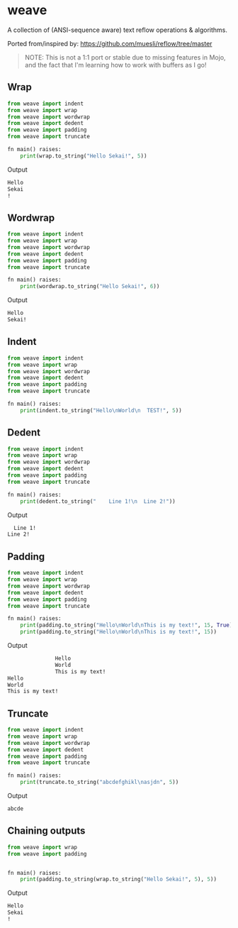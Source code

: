# weave
A collection of (ANSI-sequence aware) text reflow operations &amp; algorithms.

Ported from/inspired by: https://github.com/muesli/reflow/tree/master

> NOTE: This is not a 1:1 port or stable due to missing features in Mojo, and the fact that I'm learning how to work with buffers as I go!

## Wrap
```python
from weave import indent
from weave import wrap
from weave import wordwrap
from weave import dedent
from weave import padding
from weave import truncate

fn main() raises:
    print(wrap.to_string("Hello Sekai!", 5))
```

Output
```txt
Hello
Sekai
!
```

## Wordwrap
```python
from weave import indent
from weave import wrap
from weave import wordwrap
from weave import dedent
from weave import padding
from weave import truncate

fn main() raises:
    print(wordwrap.to_string("Hello Sekai!", 6))
```

Output
```txt
Hello
Sekai!
```

## Indent
```python
from weave import indent
from weave import wrap
from weave import wordwrap
from weave import dedent
from weave import padding
from weave import truncate

fn main() raises:
    print(indent.to_string("Hello\nWorld\n  TEST!", 5))
```

## Dedent
```python
from weave import indent
from weave import wrap
from weave import wordwrap
from weave import dedent
from weave import padding
from weave import truncate

fn main() raises:
    print(dedent.to_string("    Line 1!\n  Line 2!"))
```

Output
```txt
  Line 1!
Line 2!
```

## Padding
```python
from weave import indent
from weave import wrap
from weave import wordwrap
from weave import dedent
from weave import padding
from weave import truncate

fn main() raises:
    print(padding.to_string("Hello\nWorld\nThis is my text!", 15, True))
    print(padding.to_string("Hello\nWorld\nThis is my text!", 15))
```

Output
```txt
               Hello
               World
               This is my text!
Hello
World
This is my text!
```

## Truncate
```python
from weave import indent
from weave import wrap
from weave import wordwrap
from weave import dedent
from weave import padding
from weave import truncate

fn main() raises:
    print(truncate.to_string("abcdefghikl\nasjdn", 5))
```

Output
```txt
abcde
```

## Chaining outputs
```python
from weave import wrap
from weave import padding


fn main() raises:
    print(padding.to_string(wrap.to_string("Hello Sekai!", 5), 5))
```

Output
```txt
Hello
Sekai
!   
```
